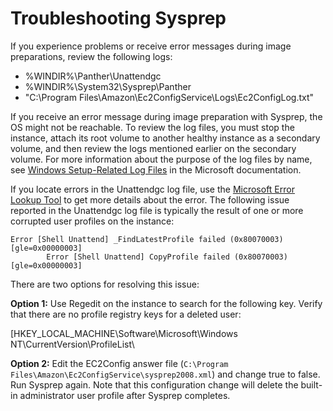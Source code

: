 # Troubleshooting Sysprep<a name="sysprep-troubleshoot"></a>

If you experience problems or receive error messages during image preparations, review the following logs: 
+ %WINDIR%\\Panther\\Unattendgc
+ %WINDIR%\\System32\\Sysprep\\Panther
+ "C:\\Program Files\\Amazon\\Ec2ConfigService\\Logs\\Ec2ConfigLog\.txt"

If you receive an error message during image preparation with Sysprep, the OS might not be reachable\. To review the log files, you must stop the instance, attach its root volume to another healthy instance as a secondary volume, and then review the logs mentioned earlier on the secondary volume\. For more information about the purpose of the log files by name, see [Windows Setup\-Related Log Files](https://docs.microsoft.com/en-us/windows-hardware/manufacture/desktop/deployment-troubleshooting-and-log-files#windows-setup-related-log-files) in the Microsoft documentation\.

If you locate errors in the Unattendgc log file, use the [Microsoft Error Lookup Tool](https://www.microsoft.com/en-us/download/details.aspx?id=100432) to get more details about the error\. The following issue reported in the Unattendgc log file is typically the result of one or more corrupted user profiles on the instance:

```
Error [Shell Unattend] _FindLatestProfile failed (0x80070003) [gle=0x00000003]
		Error [Shell Unattend] CopyProfile failed (0x80070003) [gle=0x00000003]
```

There are two options for resolving this issue:

**Option 1:** Use Regedit on the instance to search for the following key\. Verify that there are no profile registry keys for a deleted user:

\[HKEY\_LOCAL\_MACHINE\\Software\\Microsoft\\Windows NT\\CurrentVersion\\ProfileList\\

**Option 2:** Edit the EC2Config answer file \(`C:\Program Files\Amazon\Ec2ConfigService\sysprep2008.xml`\) and change <CopyProfile>true</CopyProfile> to <CopyProfile>false</CopyProfile>\. Run Sysprep again\. Note that this configuration change will delete the built\-in administrator user profile after Sysprep completes\.
